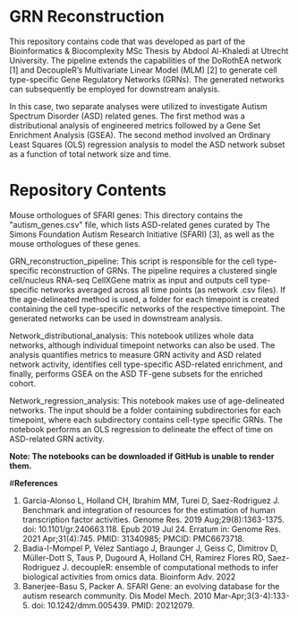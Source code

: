 # __GRN Reconstruction__
This repository contains code that was developed as part of the Bioinformatics & Biocomplexity MSc Thesis by Abdool Al-Khaledi at Utrecht University. The pipeline extends the capabilities of the DoRothEA network [1] and DecoupleR’s Multivariate Linear Model (MLM) [2] to generate cell type-specific Gene Regulatory Networks (GRNs). The generated networks can subsequently be employed for downstream analysis.

In this case, two separate analyses were utilized to investigate Autism Spectrum Disorder (ASD) related genes. The first method was a distributional analysis of engineered metrics followed by a Gene Set Enrichment Analysis (GSEA). The second method involved an Ordinary Least Squares (OLS) regression analysis to model the ASD network subset as a function of total network size and time.

# **Repository Contents**
Mouse orthologues of SFARI genes: This directory contains the "autism_genes.csv" file, which lists ASD-related genes curated by The Simons Foundation Autism Research Initiative (SFARI) [3], as well as the mouse orthologues of these genes.

GRN_reconstruction_pipeline: This script is responsible for the cell type-specific reconstruction of GRNs. The pipeline requires a clustered single cell/nucleus RNA-seq CellXGene matrix as input and outputs cell type-specific networks averaged across all time points (as network .csv files). If the age-delineated method is used, a folder for each timepoint is created containing the cell type-specific networks of the respective timepoint. The generated networks can be used in downstream analysis.

Network_distributional_analysis: This notebook utilizes whole data networks, although individual timepoint networks can also be used. The analysis quantifies metrics to measure GRN activity and ASD related network activity, identifies cell type-specific ASD-related enrichment, and finally, performs GSEA on the ASD TF-gene subsets for the enriched cohort.

Network_regression_analysis: This notebook makes use of age-delineated networks. The input should be a folder containing subdirectories for each timepoint, where each subdirectory contains cell-type specific GRNs. The notebook performs an OLS regression to delineate the effect of time on ASD-related GRN activity.

**Note: The notebooks can be downloaded if GitHub is unable to render them.**

#**References**
1. Garcia-Alonso L, Holland CH, Ibrahim MM, Turei D, Saez-Rodriguez J. Benchmark and integration of resources for the estimation of human transcription factor activities. Genome Res. 2019 Aug;29(8):1363-1375. doi: 10.1101/gr.240663.118. Epub 2019 Jul 24. Erratum in: Genome Res. 2021 Apr;31(4):745. PMID: 31340985; PMCID: PMC6673718.
2. Badia-I-Mompel P, Vélez Santiago J, Braunger J, Geiss C, Dimitrov D, Müller-Dott S, Taus P, Dugourd A, Holland CH, Ramirez Flores RO, Saez-Rodriguez J. decoupleR: ensemble of computational methods to infer biological activities from omics data. Bioinform Adv. 2022 
3. Banerjee-Basu S, Packer A. SFARI Gene: an evolving database for the autism research community. Dis Model Mech. 2010 Mar-Apr;3(3-4):133-5. doi: 10.1242/dmm.005439. PMID: 20212079.
